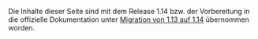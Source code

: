 Die Inhalte dieser Seite sind mit dem Release 1.14 bzw. der Vorbereitung
in die offizielle Dokumentation unter [Migration von 1.13 auf
1.14](http://adventure-php-framework.org/Seite/140-Migration-von-1-13-auf-1-14)
übernommen worden.